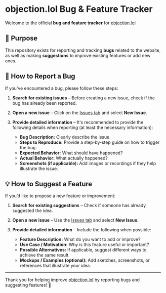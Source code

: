 # objection.lol Bug & Feature Tracker

Welcome to the official **bug and feature tracker** for [objection.lol](https://objection.lol/)

## 📌 Purpose
This repository exists for reporting and tracking **bugs** related to the website, as well as making **suggestions** to improve existing features or add new ones.

## 🚨 How to Report a Bug
If you've encountered a bug, please follow these steps:

1. **Search for existing issues** – Before creating a new issue, check if the bug has already been reported.
2. **Open a new issue** – Click on the [Issues tab](https://github.com/objection-lol/objection-lol-bugs/issues) and select **New Issue**.
3. **Provide detailed information** – It's recommended to provide the following details when reporting (at least the necessary information):

   - **Bug Description:** Clearly describe the issue.
   - **Steps to Reproduce:** Provide a step-by-step guide on how to trigger the bug.
   - **Expected Behavior:** What should have happened?
   - **Actual Behavior:** What actually happened?
   - **Screenshots (if applicable):** Add images or recordings if they help illustrate the issue.

## 💡 How to Suggest a Feature
If you’d like to propose a new feature or improvement:

1. **Search for existing suggestions** – Check if someone has already suggested the idea.
2. **Open a new issue** – Use the [Issues tab](https://github.com/objection-lol/objection-lol-bugs/issues) and select **New Issue**.
3. **Provide detailed information** – Include the following when possible:

   - **Feature Description:** What do you want to add or improve?
   - **Use Case / Motivation:** Why is this feature useful or important?
   - **Possible Alternatives:** If applicable, suggest different ways to achieve the same result.
   - **Mockups / Examples (optional):** Add sketches, screenshots, or references that illustrate your idea.

---

Thank you for helping improve [objection.lol](https://objection.lol/) by reporting bugs and suggesting features! 🚀
